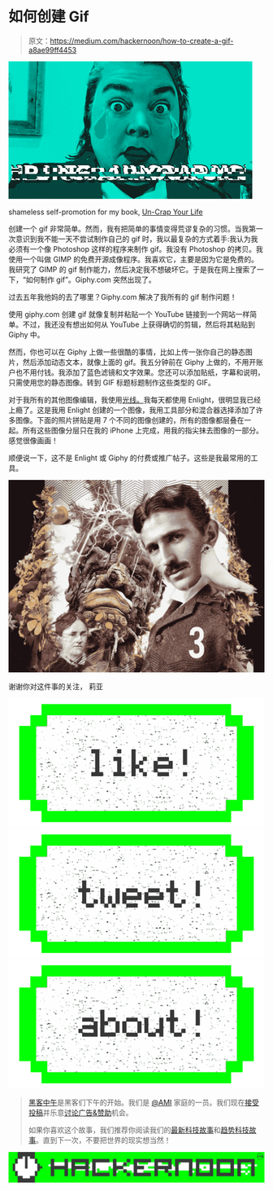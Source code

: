 # 如何创建 Gif

> 原文：<https://medium.com/hackernoon/how-to-create-a-gif-a8ae99ff4453>

![](img/c9994a8415b63a3cc12fdaf82d8ea14b.png)

shameless self-promotion for my book, [Un-Crap Your Life](http://www.amazon.com/Un-Crap-Your-Life-Navigating-Situations-ebook/dp/B017PBLZPA)

创建一个 gif 非常简单。然而，我有把简单的事情变得荒谬复杂的习惯。当我第一次意识到我不能一天不尝试制作自己的 gif 时，我以最复杂的方式着手:我认为我必须有一个像 Photoshop 这样的程序来制作 gif。我没有 Photoshop 的拷贝。我使用一个叫做 GIMP 的免费开源成像程序。我喜欢它，主要是因为它是免费的。我研究了 GIMP 的 gif 制作能力，然后决定我不想破坏它。于是我在网上搜索了一下，“如何制作 gif”。Giphy.com 突然出现了。

过去五年我他妈的去了哪里？Giphy.com 解决了我所有的 gif 制作问题！

使用 giphy.com 创建 gif 就像复制并粘贴一个 YouTube 链接到一个网站一样简单。不过，我还没有想出如何从 YouTube 上获得确切的剪辑，然后将其粘贴到 Giphy 中。

然而，你也可以在 Giphy 上做一些很酷的事情，比如上传一张你自己的静态图片，然后添加动态文本，就像上面的 gif。我五分钟前在 Giphy 上做的，不用开账户也不用付钱。我添加了蓝色滤镜和文字效果。您还可以添加贴纸，字幕和说明，只需使用您的静态图像。转到 GIF 标题标题制作这些类型的 GIF。

对于我所有的其他图像编辑，我使用[光线。](https://itunes.apple.com/us/app/enlight/id930026670?mt=8)我每天都使用 Enlight，很明显我已经上瘾了。这是我用 Enlight 创建的一个图像，我用工具部分和混合器选择添加了许多图像。下面的照片拼贴是用 7 个不同的图像创建的，所有的图像都层叠在一起。所有这些图像分层只在我的 iPhone 上完成，用我的指尖抹去图像的一部分。感觉很像画画！

顺便说一下，这不是 Enlight 或 Giphy 的付费或推广帖子。这些是我最常用的工具。

![](img/a02855fda941c02e79cd3d610759980e.png)

谢谢你对这件事的关注，
莉亚

[![](img/50ef4044ecd4e250b5d50f368b775d38.png)](http://bit.ly/HackernoonFB)[![](img/979d9a46439d5aebbdcdca574e21dc81.png)](https://goo.gl/k7XYbx)[![](img/2930ba6bd2c12218fdbbf7e02c8746ff.png)](https://goo.gl/4ofytp)

> [黑客中午](http://bit.ly/Hackernoon)是黑客们下午的开始。我们是 [@AMI](http://bit.ly/atAMIatAMI) 家庭的一员。我们现在[接受投稿](http://bit.ly/hackernoonsubmission)并乐意[讨论广告&赞助](mailto:partners@amipublications.com)机会。
> 
> 如果你喜欢这个故事，我们推荐你阅读我们的[最新科技故事](http://bit.ly/hackernoonlatestt)和[趋势科技故事](https://hackernoon.com/trending)。直到下一次，不要把世界的现实想当然！

[![](img/be0ca55ba73a573dce11effb2ee80d56.png)](https://goo.gl/Ahtev1)